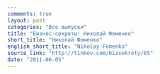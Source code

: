 ```yaml
---
comments: true
layout: post
categories: "Все выпуски"
title: "Бизнес-секреты: Николай Фоменко"
short_title: "Николай Фоменко"
english_short_title: "Nikolay-Fomenko"
source_link: "http://tinkov.com/bizsekrety/85"
date: "2011-06-05"
---
```

